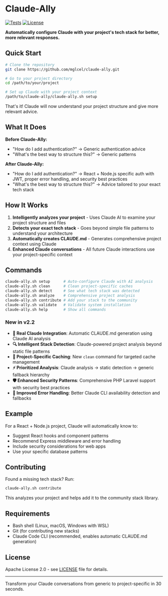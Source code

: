 # Claude-Ally

[![Tests](https://github.com/mglcel/claude-ally/actions/workflows/test-fixed.yml/badge.svg)](https://github.com/mglcel/claude-ally/actions/workflows/test-fixed.yml)
[![License](https://img.shields.io/badge/License-Apache%202.0-blue.svg)](https://opensource.org/licenses/Apache-2.0)

**Automatically configure Claude with your project's tech stack for better, more relevant responses.**

## Quick Start

```bash
# Clone the repository
git clone https://github.com/mglcel/claude-ally.git

# Go to your project directory
cd /path/to/your/project

# Set up Claude with your project context
/path/to/claude-ally/claude-ally.sh setup
```

That's it! Claude will now understand your project structure and give more relevant advice.

## What It Does

**Before Claude-Ally:**
- "How do I add authentication?" → Generic authentication advice
- "What's the best way to structure this?" → Generic patterns

**After Claude-Ally:**
- "How do I add authentication?" → React + Node.js specific auth with JWT, proper error handling, and security best practices
- "What's the best way to structure this?" → Advice tailored to your exact tech stack

## How It Works

1. **Intelligently analyzes your project** - Uses Claude AI to examine your project structure and files
2. **Detects your exact tech stack** - Goes beyond simple file patterns to understand your architecture
3. **Automatically creates CLAUDE.md** - Generates comprehensive project context using Claude
4. **Enhanced Claude conversations** - All future Claude interactions use your project-specific context

## Commands

```bash
claude-ally.sh setup      # Auto-configure Claude with AI analysis
claude-ally.sh clean      # Clean project-specific caches
claude-ally.sh detect     # See what tech stack was detected
claude-ally.sh analyze    # Comprehensive project analysis
claude-ally.sh contribute # Add your stack to the community
claude-ally.sh validate   # Validate system installation
claude-ally.sh help       # Show all commands
```

### New in v2.2
- **🤖 Real Claude Integration**: Automatic CLAUDE.md generation using Claude AI analysis
- **🔍 Intelligent Stack Detection**: Claude-powered project analysis beyond static file patterns
- **🧹 Project-Specific Caching**: New `clean` command for targeted cache management
- **⚡ Prioritized Analysis**: Claude analysis → static detection → generic fallback hierarchy
- **🛡️ Enhanced Security Patterns**: Comprehensive PHP Laravel support with security best practices
- **🔧 Improved Error Handling**: Better Claude CLI availability detection and fallbacks

## Example

For a React + Node.js project, Claude will automatically know to:
- Suggest React hooks and component patterns
- Recommend Express middleware and error handling
- Include security considerations for web apps
- Use your specific database patterns

## Contributing

Found a missing tech stack? Run:
```bash
claude-ally.sh contribute
```

This analyzes your project and helps add it to the community stack library.

## Requirements

- Bash shell (Linux, macOS, Windows with WSL)
- Git (for contributing new stacks)
- Claude Code CLI (recommended, enables automatic CLAUDE.md generation)

## License

Apache License 2.0 - see [LICENSE](LICENSE) file for details.

---

Transform your Claude conversations from generic to project-specific in 30 seconds.